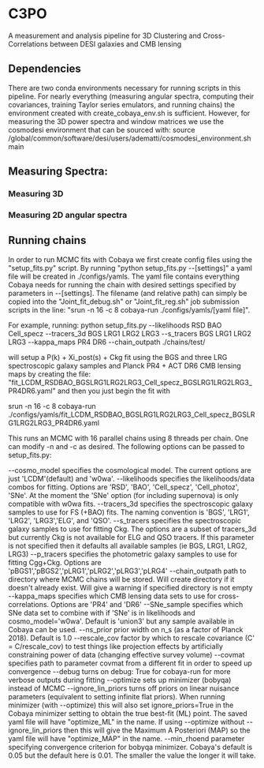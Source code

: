 # C3PO
A measurement and analysis pipeline for 3D Clustering and Cross-Correlations between DESI galaxies and CMB lensing

## Dependencies
There are two conda environments necessary for running scripts in  this pipeline. For nearly everything (measuring angular spectra, computing their covariances, training Taylor series emulators, and running chains) the environment created with create_cobaya_env.sh is sufficient. However, for measuring the 3D power spectra and window matrices we use the cosmodesi environment that can be sourced with:
source /global/common/software/desi/users/adematti/cosmodesi_environment.sh main

## Measuring Spectra:
### Measuring 3D 
### Measuring 2D angular spectra

## Running chains
In order to run MCMC fits with Cobaya we first create config files using the "setup_fits.py" script. By running "python setup_fits.py --[settings]" a yaml file will be created in ./configs/yamls. The yaml file contains everything Cobaya needs for running the chain with desired settings specified by parameters in --[settings]. The filename (and relative path) can simply be copied into the "Joint_fit_debug.sh" or "Joint_fit_reg.sh" job submission scripts in the line: "srun -n 16 -c 8 cobaya-run ./configs/yamls/[yaml file]". 

For example, running:
python setup_fits.py --likelihoods RSD BAO Cell_specz --tracers_3d BGS LRG1 LRG2 LRG3 --s_tracers BGS LRG1 LRG2 LRG3 --kappa_maps PR4 DR6  --chain_outpath ./chains/test/

will setup a P(k) + Xi_post(s) + Ckg fit using the BGS and three LRG spectroscopic galaxy samples and Planck PR4 + ACT DR6 CMB lensing maps by creating the file: "fit_LCDM_RSDBAO_BGSLRG1LRG2LRG3_Cell_specz_BGSLRG1LRG2LRG3_PR4DR6.yaml" and then you just begin the fit with 

srun -n 16 -c 8 cobaya-run ./configs/yamls/fit_LCDM_RSDBAO_BGSLRG1LRG2LRG3_Cell_specz_BGSLRG1LRG2LRG3_PR4DR6.yaml

This runs an MCMC with 16 parallel chains using 8 threads per chain. One can modify -n and -c as desired. The following options can be passed to setup_fits.py:

--cosmo_model    specifies the cosmological model. The current options are just 'LCDM'(default) and 'w0wa'.
--likelihoods    specifies the likelihoods/data combos for fitting. Options are 'RSD', 'BAO', 'Cell_specz', 'Cell_photoz', 'SNe'. At the moment the 'SNe' option (for including supernova) is only compatible with w0wa fits. 
--tracers_3d     specifies the spectroscopic galaxy samples to use for FS (+BAO) fits. The naming convention is 'BGS', 'LRG1', 'LRG2', 'LRG3','ELG', and 'QSO'.
--s_tracers      specifies the spectroscopic galaxy samples to use for fitting Ckg. The options are a subset of tracers_3d but currently Ckg is not available for ELG and QSO tracers. If this parameter is not specified then it defaults all available samples (ie BGS, LRG1, LRG2, LRG3)
--p_tracers      specifies the photometric galaxy samples to use for fitting Cgg+Ckg. Options are 'pBGS1','pBGS2','pLRG1','pLRG2','pLRG3','pLRG4'
--chain_outpath  path to directory where MCMC chains will be stored. Will create directory if it doesn't already exist. Will give a warning if specified directory is not empty
--kappa_maps     specifies which CMB lensing data sets to use for cross-correlations. Options are 'PR4' and 'DR6'
--SNe_sample     specifies which SNe data set to combine with if 'SNe' is in likelihoods and cosmo_model='w0wa'. Default is 'union3' but any sample available in Cobaya can be used. 
--ns_prior       prior width on n_s (as a factor of Planck 2018). Default is 1.0
--rescale_cov    factor by which to rescale covariance (C' = C/rescale_cov) to test things like projection effects by artificially constraining power of data (changing effective survey volume)
--covmat         specifies path to parameter covmat from a different fit in order to speed up convergence
--debug          turns on debug: True for cobaya-run for more verbose outputs during fitting
--optimize       sets up minimizer (bobyqa) instead of MCMC
--ignore_lin_priors turns off priors on linear nuisance parameters (equivalent to setting infinite flat priors). When running minimizer (with --optimize) this will also set ignore_priors=True in the Cobaya minimizer setting to obtain the true best-fit (ML) point. The saved yaml file will have "optimize_ML" in the name. If using --optimize without --ignore_lin_priors then this will give the Maximum A Posteriori (MAP) so the yaml file will have "optimize_MAP" in the name.
--min_rhoend     parameter specifying convergence criterion for bobyqa minimizer. Cobaya's default is 0.05 but the default here is 0.01. The smaller the value the longer it will take. 

